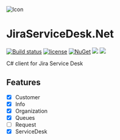 ![Icon](https://i.imgur.com/ADliWXI.png?1)
# JiraServiceDesk.Net 
[![Build status](https://ci.appveyor.com/api/projects/status/s22wo7d9k2wjyldi?svg=true)](https://ci.appveyor.com/project/lvermeulen/jiraservicedesk-net)
 [![license](https://img.shields.io/github/license/lvermeulen/JiraServiceDesk.Net.svg?maxAge=2592000)](https://github.com/lvermeulen/JiraServiceDesk.Net/blob/master/LICENSE) [![NuGet](https://img.shields.io/nuget/vpre/JiraServiceDesk.Net.svg?maxAge=2592000)](https://www.nuget.org/packages/JiraServiceDesk.Net/) 
 ![](https://img.shields.io/badge/.net-4.5.2-yellowgreen.svg) ![](https://img.shields.io/badge/netstandard-1.3-yellowgreen.svg)

C# client for Jira Service Desk

## Features
* [X] Customer
* [X] Info
* [X] Organization
* [X] Queues
* [ ] Request
* [X] ServiceDesk

